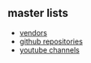 ## master lists
- [vendors](/lists/master-list)
- [github repositories](/lists/git-repos-master-list)
- [youtube channels](/lists/youtube-channels-master-lis)
